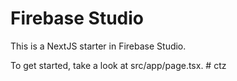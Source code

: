 # Firebase Studio

This is a NextJS starter in Firebase Studio.

To get started, take a look at src/app/page.tsx.
#   c t z  
 
